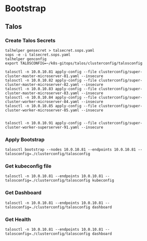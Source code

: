 # Bootstrap

## Talos

### Create Talos Secrets

```
talhelper gensecret > talsecret.sops.yaml
sops -e -i talsecret.sops.yaml
talhelper genconfig
export TALOSCONFIG=~/k8s-gitops/talos/clusterconfig/talosconfig
```

```
talosctl -n 10.0.10.81 apply-config --file clusterconfig/super-cluster-master-microserver-81.yaml --insecure
talosctl -n 10.0.10.82 apply-config --file clusterconfig/super-cluster-master-microserver-82.yaml --insecure
talosctl -n 10.0.10.83 apply-config --file clusterconfig/super-cluster-master-microserver-83.yaml --insecure
talosctl -n 10.0.10.84 apply-config --file clusterconfig/super-cluster-worker-microserver-84.yaml --insecure
talosctl -n 10.0.10.85 apply-config --file clusterconfig/super-cluster-worker-microserver-85.yaml --insecure


talosctl -n 10.0.10.91 apply-config --file clusterconfig/super-cluster-worker-superserver-91.yaml --insecure

```

### Apply Bootstrap
```
talosctl bootstrap --nodes 10.0.10.81 --endpoints 10.0.10.81 --talosconfig=./clusterconfig/talosconfig
```

### Get kubeconfig file
```
talosctl -n 10.0.10.81 --endpoints 10.0.10.81 --talosconfig=./clusterconfig/talosconfig kubeconfig
```

### Get Dashboard
`talosctl -n 10.0.10.81 --endpoints 10.0.10.81 --talosconfig=./clusterconfig/talosconfig dashboard`

### Get Health 
`talosctl -n 10.0.10.81 --endpoints 10.0.10.81 --talosconfig=./clusterconfig/talosconfig dashboard`